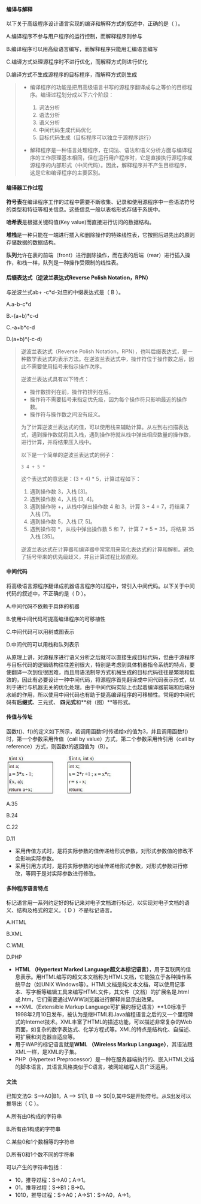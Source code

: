 #### 编译与解释

以下关于高级程序设计语言实现的编译和解释方式的叙述中，正确的是（  ）。

A.编译程序不参与用户程序的运行控制，而解释程序则参与

B.编译程序可以用高级语言编写，而解释程序只能用汇编语言编写

C.编译方式处理源程序时不进行优化，而解释方式则进行优化

D.编译方式不生成源程序的目标程序，而解释方式则生成

> - 编译程序的功能是把用高级语言书写的源程序翻译成与之等价的目标程序。编译过程划分成以下六个阶段：
>   1. 词法分析
>   2. 语法分析
>   3. 语义分析
>   4. 中间代码生成代码优化
>   5. 目标代码生成（目标程序可以独立于源程序运行）
>
> - 解释程序是一种语言处理程序，在词法、语法和语义分析方面与编译程序的工作原理基本相同，但在运行用户程序时，它是直接执行源程序或源程序的内部形式（中间代码）。因此，解释程序并不产生目标程序，这是它和编译程序的主要区别。



#### 编译器工作过程

**符号表**在编译程序工作的过程中需要不断收集、记录和使用源程序中一些语法符号的类型和特征等相关信息。这些信息一般以表格形式存储于系统中。

**哈希表**是根据关键码值(Key value)而直接进行访问的数据结构。

**堆栈**是一种只能在一端进行插入和删除操作的特殊线性表，它按照后进先出的原则存储数据的数据结构。

**队列**允许在表的前端（front）进行删除操作，而在表的后端（rear）进行插入操作，和栈一样，队列是一种操作受限制的线性表。 



#### 后缀表达式（逆波兰表达式Reverse Polish Notation，RPN）

与逆波兰式ab+ -c*d-对应的中缀表达式是（ B ）。

A.a-b-c*d

B.-(a+b)*c-d

C.-a+b*c-d

D.(a+b)*(-c-d)

>逆波兰表达式（Reverse Polish Notation，RPN），也叫后缀表达式，是一种数学表达式的表示方法。在逆波兰表达式中，操作符位于操作数之后，因此不需要使用括号来指示操作次序。
>
>逆波兰表达式具有以下特点：
>
>- 操作数排列在前，操作符排列在后。
>- 操作符不需要括号来指定优先级，因为每个操作符只影响最近的操作数。
>- 操作符与操作数之间没有歧义。
>
>为了计算逆波兰表达式的值，可以使用栈来辅助计算。从左到右扫描表达式，遇到操作数就将其入栈，遇到操作符就从栈中弹出相应数量的操作数，进行计算，并将结果压入栈中。
>
>以下是一个简单的逆波兰表达式的例子：
>
>```
>3 4 + 5 *
>```
>
>这个表达式的意思是：(3 + 4) * 5，计算过程如下：
>
>1. 遇到操作数 3，入栈 [3]。
>2. 遇到操作数 4，入栈 [3, 4]。
>3. 遇到操作符 +，从栈中弹出操作数 4 和 3，计算 3 + 4 = 7，将结果 7 入栈 [7]。
>4. 遇到操作数 5，入栈 [7, 5]。
>5. 遇到操作符 *，从栈中弹出操作数 5 和 7，计算 7 * 5 = 35，将结果 35 入栈 [35]。
>
>逆波兰表达式在计算器和编译器中常常用来简化表达式的计算和解析。避免了括号带来的优先级歧义，并且计算过程比较直观。



#### 中间代码

将高级语言源程序翻译成机器语言程序的过程中，常引入中间代码。以下关于中间代码的叙述中，不正确的是（ D ）。  

A.中间代码不依赖于具体的机器

B.使用中间代码可提高编译程序的可移植性

C.中间代码可以用树或图表示

D.中间代码可以用栈和队列表示

从原理上讲，对源程序进行语义分析之后就可以直接生成目标代码，但由于源程序与目标代码的逻辑结构往往差别很大，特别是考虑到具体机器指令系统的特点，要使翻译一次到位很困难，而且用语法制导方式机械生成的目标代码往往是繁琐和低效的，因此有必要设计一种中间代码，将源程序首先翻译成中间代码表示形式，以利于进行与机器无关的优化处理。由于中间代码实际上也起着编译器前端和后端分水岭的作用，所以使用中间代码也有助于提高编译程序的可移植性。常用的中间代码有**后缀式**、三元式、 **四元式**和**树（图）**等形式。



#### 传值与传址

函数t()、f()的定义如下所示，若调用函数t时传递给x的值为3，并且调用函数f()时，第一个参数采用传值（call by value）方式，第二个参数采用传引用（call by reference）方式，则函数t的返回值为（B）。

![img](img/108_604269.jpg)

 A.35

B.24

C.22

D.11

- 采用传值方式时，是将实际参数的值传递给形式参数，对形式参数值的修改不会影响实际参数。
- 采用引用方式时，是将实际参数的地址传递给形式参数，对形式参数进行修改，等同于是对实际参数进行修改。



#### 多种程序语言特点

标记语言用一系列约定好的标记来对电子文档进行标记，以实现对电子文档的语义、结构及格式的定义。（ D ）不是标记语言。

A.HTML

B.XML

C.WML

D.PHP

- **HTML （Hypertext Marked Language超文本标记语言）**，用于互联网的信息表示。用HTML编写的超文本文档称为HTML文档，它能独立于各种操作系统平台（如UNIX Windows等）。HTML文档是纯文本文档，可以使用记事本、写字板等编辑工具来编写HTML文件，其文件（文档）的扩展名是.html或.htm，它们需要通过WWW浏览器进行解释并显示出效果。
- **XML（Extensible Markup Language可扩展的标记语言）**1.0标准于1998年2月10日发布，被认为是继HTML和Java编程语言之后的又一个里程碑式的Internet技术。XML丰富了HTML的描述功能，可以描述非常复杂的Web页面，如复杂的数字表达式、化学方程式等。XML的特点是结构化、自描述、可扩展和浏览器自适应等。
- 用于WAP的标记语言就是**WML （Wireless Markup Language）**，其语法跟XML一样，是XML的子集。
- PHP（Hypertext Preprocessor）是一种在服务器端执行的、嵌入HTML文档的脚本语言，其语言风格类似于C语言，被网站编程人员广泛运用。



#### 文法

已知文法G: S—>A0|B1，A —> S1|1, B —> S0|0,其中S是开始符号。从S出发可以推导出（ C ）。

A.所有由0构成的字符串

B.所有由1构成的字符串

C.某些0和1个数相等的字符串

D.所有0和1个数不同的字符串

可以产生的字符串包括：

- 10，推导过程：S→A0；A→1。
- 01，推导过程：S→B1；B→0。
- 1010，推导过程：S→A0；A→S1：S→A0，A→1。



















































